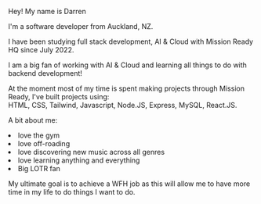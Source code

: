 Hey! My name is Darren 

I'm a software developer from Auckland, NZ.

I have been studying full stack development, AI & Cloud with Mission Ready HQ since July 2022. 

I am a big fan of working with AI & Cloud and learning all things to do with backend development! 

At the moment most of my time is spent making projects through Mission Ready, I've built projects using: </br>
HTML, CSS, Tailwind, Javascript, Node.JS, Express, MySQL, React.JS.

A bit about me: <br/>
<li> love the gym <br/>
<li> love off-roading <br/>
<li> love discovering new music across all genres <br/>
<li> love learning anything and everything <br/>
<li> Big LOTR fan <br/>
  
My ultimate goal is to achieve a WFH job as this will allow me to have more time in my life to do things I want to do.



<!---
DarrenCooperM/DarrenCooperM is a ✨ special ✨ repository because its `README.md` (this file) appears on your GitHub profile.
You can click the Preview link to take a look at your changes.
--->
